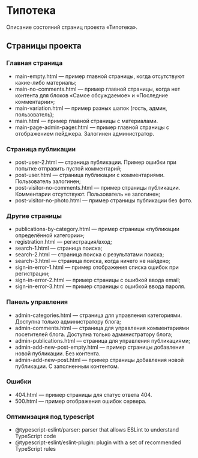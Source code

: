 # Типотека

Описание состояний страниц проекта «Типотека».

## Страницы проекта

### Главная страница

* main-empty.html — пример главной страницы, когда отсутствуют какие-либо материалы;
* main-no-comments.html — пример главной страницы, когда нет контента для блоков «Самое обсуждаемое» и «Последние комментарии»;
* main-variation.html — пример разных шапок (гость, админ, пользователь);
* main.html — пример главной страницы с материалами.
* main-page-admin-pager.html — пример главной страницы с отображением пейджера. Залогинен администратор.

### Страница публикации

* post-user-2.html — страница публикации. Пример ошибки при попытке отправить пустой комментарий;
* post-user.html — страница публикации с комментариями. Пользователь залогинен;
* post-visitor-no-comments.html — пример страницы публикации. Комментарии отсутствуют. Пользователь не залогинен;
* post-visitor-no-photo.html — пример страницы публикации без фото.

### Другие страницы

* publications-by-category.html — пример страницы «публикации определённой категории»;
* registration.html — регистрация/вход;
* search-1.html — страница поиска;
* search-2.html — страница поиска с результатами поиска;
* search-3.html — страница поиска, когда ничего не найдено;
* sign-in-error-1.html — пример отображения списка ошибок при регистрации;
* sign-in-error-2.html — пример страницы с ошибкой ввода email;
* sign-in-error-3.html — пример страницы с ошибкой ввода пароля.

### Панель управления

* admin-categories.html — страница для управления категориями. Доступна только администратору блога;
* admin-comments.html — страница для управления комментариями посетителей блога. Доступна только администратору блога;
* admin-publications.html — страница для управления публикациями;
* admin-add-new-post-empty.html — пример страницы добавления новой публикации. Без контента.
* admin-add-new-post.html — пример страницы добавления новой публикации. С заполненным контентом.

### Ошибки

* 404.html — пример страницы для статус ответа 404.
* 500.html — пример отображения ошибок сервера.

### Оптимизация под typescript

* @typescript-eslint/parser: parser that allows ESLint to understand TypeScript code
* @typescript-eslint/eslint-plugin: plugin with a set of recommended TypeScript rules
